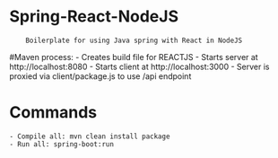 # Spring-React-NodeJS
        Boilerplate for using Java spring with React in NodeJS

#Maven process:
    - Creates build file for REACTJS
    - Starts server at http://localhost:8080
    - Starts client at http://localhost:3000
    - Server is proxied via client/package.js to use /api endpoint
    
# Commands
    - Compile all: mvn clean install package
    - Run all: spring-boot:run